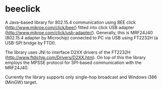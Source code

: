 beeclick
========

A Java-based library for 802.15.4 communication using BEE click (http://www.mikroe.com/click/bee/) fitted into click USB adapter (http://www.mikroe.com/click/usb-adapter/). Generally, this is MRF24J40 (802.15.4 adapter by Microchip) connected to PC via USB using FT2232H (a USB-SPI bridge by FTDI).

The library uses JNI to interface D2XX drivers of the FT2232H (http://www.ftdichip.com/Drivers/D2XX.htm). On top of this the library employs the MPSSE protocol for SPI-based communication with the MRF24J40.

Currently the library supports only single-hop broadcast and Windows i386 (MinGW) target.
